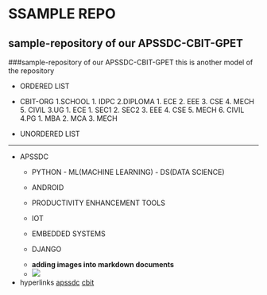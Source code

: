 # SSAMPLE REPO
## sample-repository of our APSSDC-CBIT-GPET
###sample-repository of our APSSDC-CBIT-GPET
this is another model of the repository
* ORDERED LIST
* CBIT-ORG
    1.SCHOOL 
        1. IDPC
    2.DIPLOMA
        1. ECE
        2. EEE
        3. CSE
        4. MECH
        5. CIVIL
    3.UG
        1. ECE
            1. SEC1
            2. SEC2
        3. EEE
        4. CSE
        5. MECH
        6. CIVIL
    4.PG
        1. MBA
        2. MCA
        3. MECH

* UNORDERED LIST
-------------------------------------------------------------------------------------------------------------------
* APSSDC
    - PYTHON
          - ML(MACHINE LEARNING)
          - DS(DATA SCIENCE)
      
    - ANDROID
    - PRODUCTIVITY ENHANCEMENT TOOLS
    - IOT
    - EMBEDDED SYSTEMS
    - DJANGO
  * **adding images into markdown documents**
  * <img src="https://img.jagranjosh.com/imported/images/institute/1216_Chaitanya-Bharathi-Institute-of-Technology-(CBIT),-Proddatur.jpg">
* hyperlinks
    [apssdc](https://www.apssdc.in/)
    [cbit](https://www.cbit.ac.in/)
  
